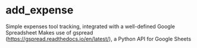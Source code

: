 # add_expense
Simple expenses tool tracking, integrated with a well-defined Google Spreadsheet
Makes use of gspread (https://gspread.readthedocs.io/en/latest/), a Python API for Google Sheets
